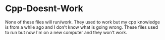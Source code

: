 # Cpp-Doesnt-Work
None of these files will run/work. They used to work but my cpp knowledge is from a while ago and I don't know what is going wrong.
These files used to run but now I'm on a new computer and they won't work.

